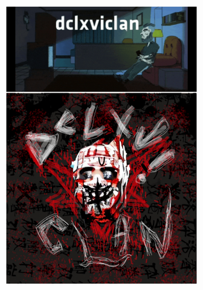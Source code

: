 ![](https://github.com/vo6i/ShadersChill/blob/main/data/moon.jpg) 
![](https://github.com/vo6i/ShadersChill/blob/main/data/mood.jpg) 
